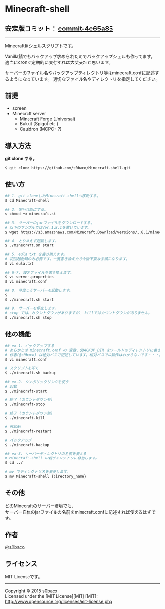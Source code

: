 # Minecraft-shell
## 安定版コミット： [commit-4c65a85](https://github.com/s0baco/Minecraft-shell/commit/4c65a8557871da26b86ff348e8cda1406ff190a1)
-----
Minecraft用シェルスクリプトです。  

Vanilla鯖でもバックアップ求められたのでバックアップシェルも作ってます。  
適当にcronで定期的に実行すれば大丈夫だと思います。  

サーバーのファイル名やバックアップディレクトリ等はminecraft.confに記述するようになっています。
適切なファイル名やディレクトリを指定してください。

## 前提
* screen
* Minecraft server
  - Minecraft Forge (Universal)
  - Bukkit (Spigot etc.)
  - Cauldron (MCPC+ ?)

## 導入方法

**git clone する。**
```bash
$ git clone https://github.com/s0baco/Minecraft-shell.git
```

## 使い方
```bash
## 1. git cloneしたMinecraft-shellへ移動する。
$ cd Minecraft-shell

## 2. 実行可能にする。
$ chmod +x minecraft.sh

## 3. サーバーのjarファイルをダウンロードする。
# 以下のサンプルではVer.1.8.1を置いています。
$ wget https://s3.amazonaws.com/Minecraft.Download/versions/1.8.1/minecraft_server.1.8.1.jar

## 4. とりあえず起動します。
$ ./minecraft.sh start

## 5. eula.txt を書き換えます。
# 初回起動時のみ必要です。一度書き換えたら今後不要な手順になります。
$ vi eula.txt

## 6-7. 設定ファイルを書き換えます。
$ vi server.properties
$ vi minecraft.conf

## 8. 今度こそサーバーを起動します。
$
$ ./minecraft.sh start

## 9. サーバーを停止します。
# stop では、カウントダウンがありますが、 killではカウントダウンがありません。
$ ./minecraft.sh stop
```
## 他の機能
```bash
## ex-1. バックアップする
# あらかじめ minecraft.conf の 変数、$BACKUP_DIR をワールドのディレクトリに書き換えます。
# 作者(@s0baco) は絶対パスで記述しています。相対パスでの動作はわからないです・・・。
$ vi minecraft.conf

# スクリプトを叩く
$ ./minecraft.sh backup

## ex-2. シンボリックリンクを使う 
# 起動
$ ./minecraft-start

# 終了 (カウントダウン有)
$ ./minecraft-stop

# 終了 (カウントダウン無)
$ ./minecraft-kill

# 再起動
$ ./minecraft-restart

# バックアップ
$ ./minecraft-backup

## ex-3. サーバーディレクトリの名前を変える
# Minecraft-shell の親ディレクトリに移動します。
$ cd ../

# mv でディレクトリ名を変更します。
$ mv Minecraft-shell {directory_name}
```
## その他
どのMinecraftのサーバー環境でも、  
サーバー自体のjarファイルの名前をminecraft.confに記述すれば使えるはずです。  

## 作者
[@s0baco](http://twitter.com/s0baco)

## ライセンス
MIT Licenseです。

-----
Copyright &copy; 2015 s0baco  
Licensed under the [MIT License][MIT]
[MIT]: http://www.opensource.org/licenses/mit-license.php
